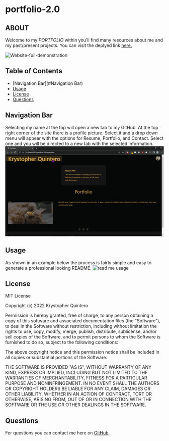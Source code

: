 # portfolio-2.0


## **ABOUT**
Welcome to my *PORTFOLIO* within you'll find many resources about me and my past/present projects.
 You can visit the deplyed link [here.](https://krystopherq.github.io/portfolio-2.0/)

![Website-full-demonstration](assets/media/site.gif)
## Table of Contents
 * [Navigation Bar](#Navigation Bar)
 * [Usage ](#questions)
 * [License](#license)
 * [Questions](#Questions)
            
## Navigation Bar
Selecting my name at the top will open a new tab to my GitHub. At the top right corner of the site there is a profile picture. Select it and a drop down menu will appear with the options for Resume, Portfolio, and Contact. Select one and you will be directed to a new tab with the selected information.
![NavBar](assets/media/navbar.gif)


## Usage 
As shown in an example below the process is fairly simple and easy to generate a professional looking README.
![read me usage](./assets/media/Readmegen.gif)

## License
MIT License

Copyright (c) 2022 Krystopher Quintero

Permission is hereby granted, free of charge, to any person obtaining a copy
of this software and associated documentation files (the "Software"), to deal
in the Software without restriction, including without limitation the rights
to use, copy, modify, merge, publish, distribute, sublicense, and/or sell
copies of the Software, and to permit persons to whom the Software is
furnished to do so, subject to the following conditions:

The above copyright notice and this permission notice shall be included in all
copies or substantial portions of the Software.

THE SOFTWARE IS PROVIDED "AS IS", WITHOUT WARRANTY OF ANY KIND, EXPRESS OR
IMPLIED, INCLUDING BUT NOT LIMITED TO THE WARRANTIES OF MERCHANTABILITY,
FITNESS FOR A PARTICULAR PURPOSE AND NONINFRINGEMENT. IN NO EVENT SHALL THE
AUTHORS OR COPYRIGHT HOLDERS BE LIABLE FOR ANY CLAIM, DAMAGES OR OTHER
LIABILITY, WHETHER IN AN ACTION OF CONTRACT, TORT OR OTHERWISE, ARISING FROM,
OUT OF OR IN CONNECTION WITH THE SOFTWARE OR THE USE OR OTHER DEALINGS IN THE
SOFTWARE.
            
## Questions
For questions you can contact me here on [GitHub](https://github.com/KrystopherQ).
